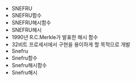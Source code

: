 - SNEFRU
- SNEFRU함수
- SNEFRU해시함수
- SNEFRU해시
- 1990년 R.C.Merkle가 발표한 해시 함수
- 32비트 프로세서에서 구현을 용이하게 할 목적으로 개발
- Snefru
- Snefru함수
- Snefru해시함수
- Snefru해시